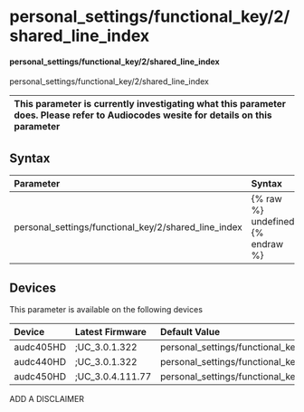 ﻿---
description: personal_settings/functional_key/2/shared_line_index
search: false
---

# personal_settings/functional_key/2/shared_line_index

#### personal_settings/functional_key/2/shared_line_index

personal_settings/functional_key/2/shared_line_index


| This parameter is currently investigating what this parameter does. Please refer to Audiocodes wesite for details on this parameter | 
| :--- |

## Syntax
| Parameter | Syntax |
| :--- | :--- |
|personal_settings/functional_key/2/shared_line_index | {% raw %} undefined {% endraw %}|

## Devices
This parameter is available on the following devices

| Device | Latest Firmware | Default Value |
|:---|:---|:---|
| audc405HD | ;UC_3.0.1.322 | personal_settings/functional_key/2/shared_line_index=0 
| audc440HD | ;UC_3.0.1.322 | personal_settings/functional_key/2/shared_line_index=0 
| audc450HD | ;UC_3.0.4.111.77 | personal_settings/functional_key/2/shared_line_index=0 

ADD A DISCLAIMER
